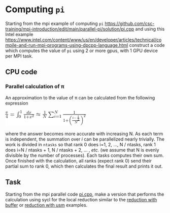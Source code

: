 # Computing `pi`

Starting from the mpi example of computing `pi` https://github.com/csc-training/mpi-introduction/edit/main/parallel-pi/solution/pi.cpp and using this Intel  example https://www.intel.com/content/www/us/en/developer/articles/technical/compile-and-run-mpi-programs-using-dpcpp-language.html construct a code which computes the value of `pi` using 2 or more gpus, with 1 GPU device per MPI task.

## CPU code
<!-- Adapted from material by EPCC https://github.com/EPCCed/archer2-MPI-2020-05-14 -->

### Parallel calculation of π

An approximation to the value of π can be calculated from the following 
expression

<!--
\frac{\pi}{4} = \int_0^1 \frac{dx}{1+x^2} \approx \frac{1}{N} \sum_{i=1}^N \frac{1}{1+\left( \frac{i-\frac{1}{2}}{N}\right)^2}
-->
![img](img/eq1.png)

where the answer becomes more accurate with increasing N. As each term is independent, the summation over *i* can be parallelized nearly trivially. The work is divided in `ntasks` so that rank 0 does i=1, 2, ..., N / ntasks, rank 1 does i=N / ntasks + 1, N / ntasks + 2, ... , *etc.* (we assume that N is evenly divisible by the number of processes). Each tasks computes their own sum. Once finished with the calculation, all ranks (expect rank 0) send their partial sum to rank 0, which then calculates the final result and prints it out. 
## Task
Starting from the mpi parallel code [pi.cpp](cpu/pi.cpp), make a version that performs the calculation using  sycl for the local reduction similar to the [reduction with buffer](05-reduction/reduction_simple_buffer.cpp) or [reduction with usm](05-reduction/reduction_simple_usm.cpp) examples. 

